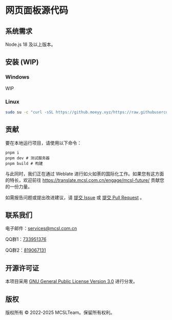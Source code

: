 # 网页面板源代码

## 系统需求

Node.js 18 及以上版本。

## 安装 (WIP)

### Windows

WIP

### Linux

```bash
sudo su -c "curl -sSL https://github.moeyy.xyz/https://raw.githubusercontent.com/MCSLTeam/MCServerLauncher-Future-Web/main/setup_cn.sh | bash"
```

## 贡献

要在本地运行项目，请使用以下命令：

```shell
pnpm i
pnpm dev # 测试服务器
pnpm build # 构建
```

与此同时，我们正在通过 Weblate 进行如火如荼的国际化工作。如果您有这方面的特长，欢迎前往 <https://translate.mcsl.com.cn/engage/mcsl-future/> 贡献您的一份力量。

如需报告问题或提出改进建议，请 [提交 Issue](https://github.com/MCSLTeam/MCServerLauncher-Future/issues/new/choose) 或 [提交 Pull Request](https://github.com/MCSLTeam/MCServerLauncher-Future/compare) 。

## 联系我们

电子邮件：[services@mcsl.com.cn](mailto:services@mcsl.com.cn)

QQ群1：[733951376](https://qm.qq.com/q/WtVCQWSBEe)

QQ群2：[819067131](https://qm.qq.com/q/EXBE6a5CF4)

## 开源许可证

本项目采用 [GNU General Public License Version 3.0](https://github.com/MCSLTeam/MCServerLauncher-Future/blob/master/LICENSE) 进行分发。

## 版权

版权所有 © 2022-2025 MCSLTeam。保留所有权利。
